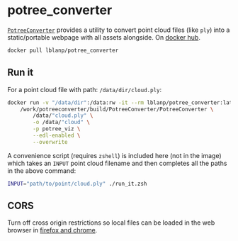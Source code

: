 # potree_converter

[`PotreeConverter`](https://github.com/potree/PotreeConverter) provides a utility to convert point cloud files (like `ply`) into a static/portable webpage with all assets alongside. On [docker hub](https://hub.docker.com/repository/docker/lblanp/potree_converter).

```bash
docker pull lblanp/potree_converter
```

## Run it

For a point cloud file with path: `/data/dir/cloud.ply`:

```bash
docker run -v "/data/dir":/data:rw -it --rm lblanp/potree_converter:latest \
    /work/potreeconverter/build/PotreeConverter/PotreeConverter \
        /data/"cloud.ply" \
        -o /data/"cloud" \
        -p potree_viz \
        --edl-enabled \
        --overwrite
```

A convenience script (requires `zshell`) is included here (not in the image) which takes an `INPUT` point cloud filename and then completes all the paths in the above command:

```bash
INPUT="path/to/point/cloud.ply" ./run_it.zsh
```

## CORS

Turn off cross origin restrictions so local files can be loaded in the web browser in [firefox and chrome](http://testingfreak.com/how-to-fix-cross-origin-request-security-cors-error-in-firefox-chrome-and-ie/).
